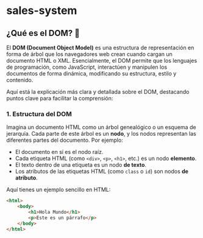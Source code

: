 ﻿# sales-system
## ¿Qué es el DOM? 🌳

El **DOM (Document Object Model)** es una estructura de representación en forma de árbol que los navegadores web crean cuando cargan un documento HTML o XML. Esencialmente, el DOM permite que los lenguajes de programación, como JavaScript, interactúen y manipulen los documentos de forma dinámica, modificando su estructura, estilo y contenido.

Aquí está la explicación más clara y detallada sobre el DOM, destacando puntos clave para facilitar la comprensión:

### 1. **Estructura del DOM**
Imagina un documento HTML como un árbol genealógico o un esquema de jerarquía. Cada parte de este árbol es un **nodo**, y los nodos representan las diferentes partes del documento. Por ejemplo:
- El documento en sí es el nodo raíz.
- Cada etiqueta HTML (como `<div>`, `<p>`, `<h1>`, etc.) es un nodo **elemento**.
- El texto dentro de una etiqueta es un nodo **de texto**.
- Los atributos de las etiquetas HTML (como `class` o `id`) son nodos **de atributo**.

Aquí tienes un ejemplo sencillo en HTML:

```html
<html>
    <body>
        <h1>Hola Mundo</h1>
        <p>Este es un párrafo</p>
    </body>
</html>
